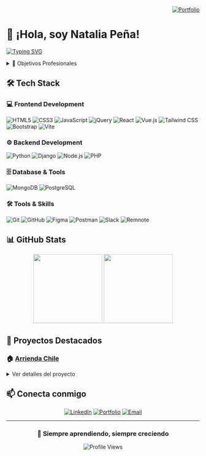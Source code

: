 <!-- Opción 5: Azul profesional -->
<div align="right">
  <a href="https://studentnpd.github.io/Portafolio/">
    <img src="https://img.shields.io/badge/Visita_mi_portafolio_web_→-0066cc?style=for-the-badge&logoColor=white&color=0066cc" alt="Portfolio"/>
  </a>
</div>



<!-- Opción 6: Contraste alto
<div align="right">
  <a href="https://studentnpd.github.io/Portafolio/">
    <img src="https://img.shields.io/badge/Visita_mi_portfolio_→-ffffff?style=for-the-badge&logoColor=black&color=ffffff" alt="Portfolio"/>
  </a>
</div>
-->


# 👋 ¡Hola, soy Natalia Peña! 


[![Typing SVG](https://readme-typing-svg.demolab.com?font=Fira+Code&pause=1000&color=2C9DF7&random=false&width=435&lines=Full+Stack+Developer;Apasionada+por+la+tecnolog%C3%ADa;Siempre+aprendiendo)](https://git.io/typing-svg)



<details>
<summary>🎯 Objetivos Profesionales</summary>

- 🚀 Desarrollar soluciones innovadoras que impacten positivamente
- 📚 Aprendizaje continuo de nuevas tecnologías
- 🤝 Contribuir a proyectos open source
- 💡 Compartir conocimientos con la comunidad
</details>

## 🛠️ Tech Stack
### 💻 Frontend Development
![HTML5](https://img.shields.io/badge/HTML5-E34F26?logo=html5&logoColor=white&style=for-the-badge)
![CSS3](https://img.shields.io/badge/CSS3-1572B6?logo=css3&logoColor=white&style=for-the-badge)
![JavaScript](https://img.shields.io/badge/JavaScript-F7DF1E?logo=javascript&logoColor=black&style=for-the-badge)
![jQuery](https://img.shields.io/badge/jQuery-0769AD?logo=jquery&logoColor=white&style=for-the-badge)
![React](https://img.shields.io/badge/React-61DAFB?logo=react&logoColor=black&style=for-the-badge)
![Vue.js](https://img.shields.io/badge/Vue.js-4FC08D?logo=vuedotjs&logoColor=black&style=for-the-badge)
![Tailwind CSS](https://img.shields.io/badge/Tailwind_CSS-06B6D4?logo=tailwindcss&logoColor=black&style=for-the-badge)
![Bootstrap](https://img.shields.io/badge/Bootstrap-7952B3?logo=bootstrap&logoColor=white&style=for-the-badge)
![Vite](https://img.shields.io/badge/Vite-646CFF?logo=vite&logoColor=white&style=for-the-badge)


### ⚙️ Backend Development
![Python](https://img.shields.io/badge/Python-3776AB?logo=python&logoColor=white&style=for-the-badge)
![Django](https://img.shields.io/badge/Django-092E20?logo=django&logoColor=white&style=for-the-badge)
![Node.js](https://img.shields.io/badge/Node.js-339933?logo=nodedotjs&logoColor=white&style=for-the-badge)
![PHP](https://img.shields.io/badge/PHP-777BB4?logo=php&logoColor=black&style=for-the-badge)

### 🗄️ Database & Tools
![MongoDB](https://img.shields.io/badge/MongoDB-47A248?logo=mongodb&logoColor=white&style=for-the-badge)
![PostgreSQL](https://img.shields.io/badge/PostgreSQL-4169E1?logo=postgresql&logoColor=white&style=for-the-badge)

### 🛠️ Tools & Skills
![Git](https://img.shields.io/badge/git-%23F05033.svg?style=for-the-badge&logo=git&logoColor=white)
![GitHub](https://img.shields.io/badge/github-%23121011.svg?style=for-the-badge&logo=github&logoColor=white)
![Figma](https://img.shields.io/badge/Figma-F24E1E?style=for-the-badge&logo=figma&logoColor=white)
![Postman](https://img.shields.io/badge/Postman-FF6C37?logo=postman&logoColor=black&style=for-the-badge)
![Slack](https://img.shields.io/badge/Slack-4A154B?style=for-the-badge&logo=slack&logoColor=white)
![Remnote](https://img.shields.io/badge/Remnote-4169E1?style=for-the-badge&logoColor=white)

## 📊 GitHub Stats

<p align="center">
  <img height="180em" src="https://github-readme-stats-eight-theta.vercel.app/api?username=StudentNPD&show_icons=true&theme=algolia&include_all_commits=true&count_private=true"/>
  <img height="180em" src="https://github-readme-stats-eight-theta.vercel.app/api/top-langs/?username=StudentNPD&layout=compact&langs_count=8&theme=algolia"/>
</p>

## 🌟 Proyectos Destacados

### 🏠 [Arrienda Chile](https://github.com/StudentNPD/Arrienda_chile)

<details>
<summary>Ver detalles del proyecto</summary>

#### Descripción
Plataforma web para gestión de arriendos en Chile, facilitando la conexión entre arrendadores y arrendatarios.

#### Características principales
- 🔐 Sistema de autenticación de usuarios
- 📝 Publicación y gestión de propiedades
- 🔍 Sistema de búsqueda avanzada

#### Stack Tecnológico
- Frontend: `HTML5` `CCS3`,`BOOTSTRAP`
- Backend: `Django`
- Base de datos: `PostgreSQL`
- Herramientas: `Git` `GitHub`
</details>


## 📫 Conecta conmigo

<div align="center">

[![LinkedIn](https://img.shields.io/badge/LinkedIn-0077B5?style=for-the-badge&logo=linkedin&logoColor=white)](https://linkedin.com/in/nataliapenadiaz)
[![Portfolio](https://img.shields.io/badge/Portfolio-FF7139?style=for-the-badge&logo=Firefox-Browser&logoColor=white)](https://studentnpd.github.io/Portafolio/)
[![Email](https://img.shields.io/badge/Email-D14836?style=for-the-badge&logo=gmail&logoColor=white)](mailto:nataliapenadiaz.569@gmail.com)

</div>

---

<div align="center">

### 🌱 Siempre aprendiendo, siempre creciendo 

![Profile Views](https://komarev.com/ghpvc/?username=StudentNPD&color=blue&style=flat)

</div>
